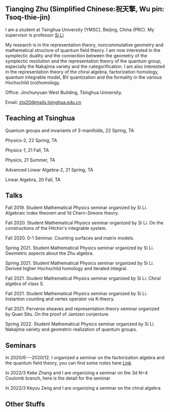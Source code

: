 ## Tianqing Zhu (Simplified Chinese:祝天擎, Wu pin: Tsoq-thie-jin)

I am a student at Tsinghua University (YMSC), Beijing, China (PRC). My supervisor is professor [Si Li](https://sili-math.github.io/)

My research is in the representation theory, noncommutative geometry and mathematical structure of quantum field theory. I am now interested in the symplectic duality and the connection between the geometry of the symplectic resolution and the representation theory of the quantum group, especially the Nakajima variety and the categorification. I am also interested in the representation theory of the chiral algebra, factorization homology, quantum integrable model, BV quantization and the formality in the various Hochschild (co)homology.

Office: Jinchunyuan West Building, Tsinghua University.

Email: ztq20@mails.tsinghua.edu.cn

## Teaching at Tsinghua 

Quantum groups and invariants of 3-manifolds, 22 Spring, TA

Physics-2, 22 Spring, TA

Physics-1, 21 Fall, TA

Physics, 21 Summer, TA

Advanced Linear Algebra-2, 21 Spring, TA

Linear Algebra, 20 Fall, TA

## Talks
Fall 2019. Student Mathematical Physics seminar organized by Si Li. Algebraic index theorem and 1d Chern-Simons theory.

Fall 2020. Student Mathematical Physics seminar organized by Si Li. On the constructions of the Hitchin's integrable system.

Fall 2020. 0-1 Seminar. Counting surfaces and matrix models.

Spring 2021. Student Mathematical Physics seminar organized by Si Li. Geometric aspects about the Zhu algebra.

Spring 2021. Student Mathematical Physics seminar organized by Si Li. Derived higher Hochschild homology and iterated integral.

Fall 2021. Student Mathematical Physics seminar organized by Si Li. Chiral algebra of class S.

Fall 2021. Student Mathematical Physics seminar organized by Si Li. Instanton counting and vertex operator via K-theory.

Fall 2021. Perverse sheaves and representation theory seminar organized by Quan Situ. On the proof of Jantzen conjecture.

Spring 2022. Student Mathematical Physics seminar organized by Si Li. Nakajima variety and geometric realization of quantum groups.

## Seminars

In 2020/6---2020/12. I organized a seminar on the factorization algebra and the quantum field theory, you can find some notes here [Link](https://cloud.tsinghua.edu.cn/d/9abceb115652448ab0c2/)

In 2022/3 Keke Zhang and I are organizing a seminar on the 3d N=4 Coulomb branch, here is the detail for the seminar

In 2022/3 Keyou Zeng and I are organizing a seminar on the chiral algebra

## Other Stuffs
